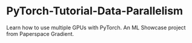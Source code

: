 # PyTorch-Tutorial-Data-Parallelism
Learn how to use multiple GPUs with PyTorch. An ML Showcase project from Paperspace Gradient.
